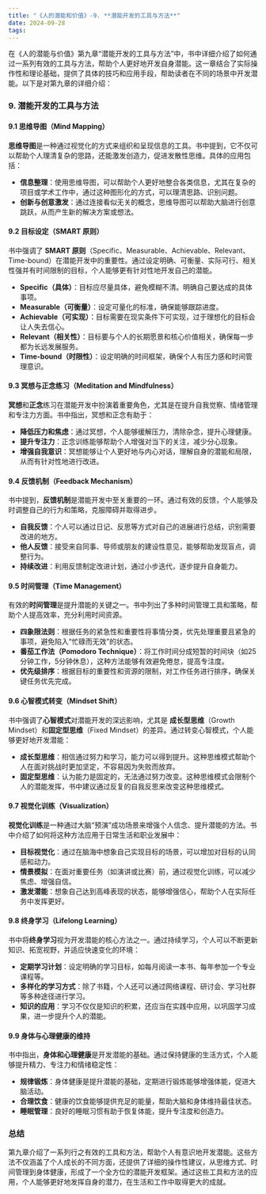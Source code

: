 ```yaml
---
title: "《人的潜能和价值》-9. **潜能开发的工具与方法**"
date: 2024-09-28
tags: 
---
```

在《人的潜能与价值》第九章“潜能开发的工具与方法”中，书中详细介绍了如何通过一系列有效的工具与方法，帮助个人更好地开发自身潜能。这一章结合了实际操作性和理论基础，提供了具体的技巧和应用手段，帮助读者在不同的场景中开发潜能。以下是对第九章的详细介绍：

### 9. **潜能开发的工具与方法**

#### 9.1 思维导图（Mind Mapping）

**思维导图**是一种通过视觉化的方式来组织和呈现信息的工具。书中提到，它不仅可以帮助个人理清复杂的思路，还能激发创造力，促进发散性思维。具体的应用包括：
- **信息整理**：使用思维导图，可以帮助个人更好地整合各类信息，尤其在复杂的项目或学术工作中，通过这种图形化的方式，可以理清思路、识别问题。
- **创新与创意激发**：通过连接看似无关的概念，思维导图可以帮助大脑进行创意跳跃，从而产生新的解决方案或想法。

#### 9.2 目标设定（SMART 原则）

书中强调了 **SMART 原则**（Specific、Measurable、Achievable、Relevant、Time-bound）在潜能开发中的重要性。通过设定明确、可衡量、实际可行、相关性强并有时间限制的目标，个人能够更有针对性地开发自己的潜能。
- **Specific（具体）**：目标应尽量具体，避免模糊不清。明确自己要达成的具体事项。
- **Measurable（可衡量）**：设定可量化的标准，确保能够跟踪进度。
- **Achievable（可实现）**：目标需要在现实条件下可实现，过于理想化的目标会让人失去信心。
- **Relevant（相关性）**：目标要与个人的长期愿景和核心价值相关，确保每一步都为长远发展服务。
- **Time-bound（时限性）**：设定明确的时间框架，确保个人有压力感和时间管理意识。

#### 9.3 冥想与正念练习（Meditation and Mindfulness）

**冥想**和**正念**练习在潜能开发中扮演着重要角色，尤其是在提升自我觉察、情绪管理和专注力方面。书中指出，冥想和正念有助于：
- **降低压力和焦虑**：通过冥想，个人能够缓解压力，清除杂念，提升心理健康。
- **提升专注力**：正念训练能够帮助个人增强对当下的关注，减少分心现象。
- **增强自我意识**：冥想能够让个人更好地与内心对话，理解自身的潜能和局限，从而有针对性地进行改进。

#### 9.4 反馈机制（Feedback Mechanism）

书中提到，**反馈机制**是潜能开发中至关重要的一环。通过有效的反馈，个人能够及时调整自己的行为和策略，克服障碍并取得进步。
- **自我反馈**：个人可以通过日记、反思等方式对自己的进展进行总结，识别需要改进的地方。
- **他人反馈**：接受来自同事、导师或朋友的建设性意见，能够帮助发现盲点，调整行为。
- **持续改进**：利用反馈制定改进计划，通过小步迭代，逐步提升自身能力。

#### 9.5 时间管理（Time Management）

有效的**时间管理**是提升潜能的关键之一。书中列出了多种时间管理工具和策略，帮助个人提高效率，充分利用时间资源。
- **四象限法则**：根据任务的紧急性和重要性将事情分类，优先处理重要且紧急的事项，避免陷入“忙碌而无效”的状态。
- **番茄工作法（Pomodoro Technique）**：将工作时间分成短暂的时间块（如25分钟工作，5分钟休息），这种方法能够有效避免倦怠，提高专注度。
- **优先级排序**：根据目标的重要性和资源的限制，对工作任务进行排序，确保关键任务优先完成。

#### 9.6 心智模式转变（Mindset Shift）

书中强调了**心智模式**对潜能开发的深远影响，尤其是 **成长型思维**（Growth Mindset）和**固定型思维**（Fixed Mindset）的差异。通过转变心智模式，个人能够更好地开发潜能：
- **成长型思维**：相信通过努力和学习，能力可以得到提升。这种思维模式帮助个人在面对挑战时更加坚定，不容易因为失败而放弃。
- **固定型思维**：认为能力是固定的，无法通过努力改变。这种思维模式会限制个人的潜能发挥，书中建议通过反复的自我反思来改变这种思维模式。

#### 9.7 视觉化训练（Visualization）

**视觉化训练**是一种通过大脑“预演”成功场景来增强个人信念、提升潜能的方法。书中介绍了如何将这种方法应用于日常生活和职业发展中：
- **目标视觉化**：通过在脑海中想象自己实现目标的场景，可以增加对目标的认同感和动力。
- **情景模拟**：在面对重要任务（如演讲或比赛）前，通过视觉化训练，可以减少焦虑、增强自信。
- **激发潜能**：想象自己达到高峰表现的状态，能够增强信心，帮助个人在实际任务中发挥更好。

#### 9.8 终身学习（Lifelong Learning）

书中将**终身学习**视为开发潜能的核心方法之一。通过持续学习，个人可以不断更新知识、拓宽视野，并适应快速变化的环境：
- **定期学习计划**：设定明确的学习目标，如每月阅读一本书、每年参加一个专业课程等。
- **多样化的学习方式**：除了书籍，个人还可以通过网络课程、研讨会、学习社群等多种途径进行学习。
- **知识的应用**：学习不仅仅是知识的积累，还应当在实践中应用，以巩固学习成果，进一步提升个人的潜能。

#### 9.9 身体与心理健康的维持

书中指出，**身体和心理健康**是开发潜能的基础。通过保持健康的生活方式，个人能够提升精力、专注力和情绪稳定性：
- **规律锻炼**：身体健康是提升潜能的基础，定期进行锻炼能够增强体能，促进大脑活动。
- **合理饮食**：健康的饮食能够提供充足的能量，帮助大脑和身体维持最佳状态。
- **睡眠管理**：良好的睡眠习惯有助于恢复体能，提升专注度和创造力。

### 总结

第九章介绍了一系列行之有效的工具和方法，帮助个人有意识地开发潜能。这些方法不仅涵盖了个人成长的不同方面，还提供了详细的操作性建议，从思维方式、时间管理到身体健康，形成了一个全方位的潜能开发框架。通过这些工具和方法的应用，个人能够更好地发挥自身的潜力，在生活和工作中取得更大的成就。